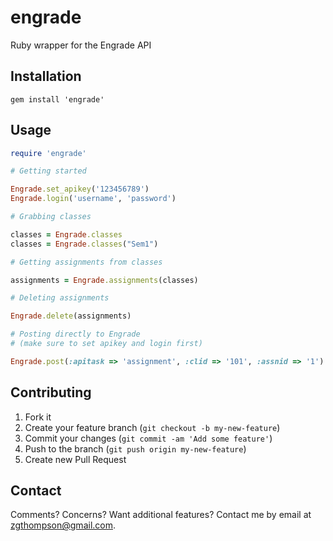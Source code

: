 # engrade

Ruby wrapper for the Engrade API

## Installation

```
gem install 'engrade'
```

## Usage

```ruby
require 'engrade'

# Getting started

Engrade.set_apikey('123456789')
Engrade.login('username', 'password')

# Grabbing classes

classes = Engrade.classes
classes = Engrade.classes("Sem1")

# Getting assignments from classes

assignments = Engrade.assignments(classes)

# Deleting assignments

Engrade.delete(assignments)

# Posting directly to Engrade
# (make sure to set apikey and login first)

Engrade.post(:apitask => 'assignment', :clid => '101', :assnid => '1')
```
## Contributing

1. Fork it
2. Create your feature branch (`git checkout -b my-new-feature`)
3. Commit your changes (`git commit -am 'Add some feature'`)
4. Push to the branch (`git push origin my-new-feature`)
5. Create new Pull Request

## Contact
Comments? Concerns? Want additional features?
Contact me by email at zgthompson@gmail.com.

